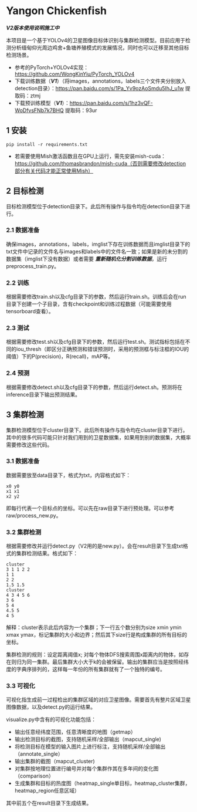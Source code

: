 # Yangon Chickenfish

***V2版本使用说明施工中***

本项目是一个基于YOLOv4的卫星图像目标体识别与集群检测模型。目前应用于检测分析缅甸仰光周边鸡舍+鱼塘养殖模式的发展情况，同时也可以迁移至其他目标检测场景。

- 参考的PyTorch+YOLOv4实现：https://github.com/WongKinYiu/PyTorch_YOLOv4
- 下载训练数据（***V1***）（将images，annotations，labels三个文件夹分别放入detection目录）：https://pan.baidu.com/s/1Pa_Yv9ozAoSmdu5IhJ_u1w 提取码：ztmj
- 下载预训练模型（***V1***）：https://pan.baidu.com/s/1hz3vQF-WoDfvsFNb7k7BHQ 提取码：93ur



## 1 安装

```
pip install -r requirements.txt
```

- 若需要使用Mish激活函数且在GPU上运行，需先安装mish-cuda：https://github.com/thomasbrandon/mish-cuda（否则需要修改detection部分有关代码才能正常使用Mish）



## 2 目标检测

目标检测模型位于detection目录下。此后所有操作与指令均在detection目录下进行。

### 2.1 数据准备

确保images，annotations，labels，imglist下存在训练数据而且imglist目录下的txt文件中记录的文件名与images和labels中的文件名一致；如果是新的未分割的数据集（imglist下没有数据）或者需要 ***重新随机化分割训练数据***，运行preprocess_train.py。

### 2.2 训练

根据需要修改train.sh以及cfg目录下的参数，然后运行train.sh。训练后会在run目录下创建一个子目录，含有checkpoint和训练过程数据（可能需要使用tensorboard查看）。

### 2.3 测试

根据需要修改test.sh以及cfg目录下的参数，然后运行test.sh。测试指标包括在不同的iou_thresh（即区分正确预测和错误预测时，采用的预测框与标注框的IOU的阈值）下的P(precision)，R(recall)，mAP等。

### 2.4 预测

根据需要修改detect.sh以及cfg目录下的参数，然后运行detect.sh。预测将在inference目录下输出预测结果。



## 3 集群检测

集群检测模型位于cluster目录下。此后所有操作与指令均在cluster目录下进行。其中的很多代码可能只针对我们用到的卫星数据集，如果用到别的数据集，大概率需要修改这些代码。

### 3.1 数据准备

数据需要放至data目录下，格式为txt，内容格式如下：

```
x0 y0
x1 x1
x2 y2
```

即每行代表一个目标点的坐标。可以先在raw目录下进行预处理。可以参考raw/process_new.py。

### 3.2 集群检测

根据需要修改并运行detect.py（V2用的是new.py）。会在result目录下生成txt格式的集群检测结果。格式如下：

```
cluster 
3 1 1 2 2
1 1
2 2
1.5 1.5
cluster
4 3 4 5 6
3 6
5 4
4.5 5
4 5
```

解释：cluster表示此后内容为一个集群；下一行五个数分别为size xmin ymin xmax ymax，标记集群的大小和边界；然后其下size行是构成集群的所有目标的坐标。

集群检测的规则：设定距离阈值x; 对每个物体DFS搜索周围x距离内的物体，如存在则归为同一集群。最后集群大小大于k的会被保留。输出的集群应当是按照经纬度的字典序排列的，这样每一年份的所有集群就有了一个独特的编号。

### 3.3 可视化

可视化指生成前一过程检出的集群区域的对应卫星图像。需要首先有整片区域卫星图像数据，以及detect.py的运行结果。

visualize.py中含有的可视化功能包括：

- 输出任意经纬度范围，任意清晰度的地图（getmap）
- 输出检测目标的截图，支持随机采样/全部输出（mapcut_single)
- 将检测目标在模型的输入图片上进行标注，支持随机采样/全部输出（annotate_single）
- 输出集群的截图（mapcut_cluster)
- 对集群按地理位置进行编号并对每个集群作其在多年间的变化图（comparison）
- 生成集群和目标的热度图（heatmap_single单目标，heatmap_cluster集群，heatmap_region任意区域）

其中前五个在result目录下生成结果。



 

